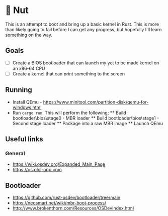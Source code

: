 # 🥜 Nut
This is an attempt to boot and bring up a basic kernel in Rust. This is more than likely going to fail before I can get any progress, but hopefully I'll learn something on the way.

## Goals
- [ ] Create a BIOS bootloader that can launch my yet to be made kernel on an x86-64 CPU
- [ ] Create a kernel that can print something to the screen

## Running
* Install QEmu - https://www.minitool.com/partition-disk/qemu-for-windows.html
* Run `cargo run`. This will perform the following;
** Build bootloader\bios\stage0 - MBR loader
** Build bootloader\bios\stage1 - Second stage loader
** Package into a raw MBR image
** Launch QEmu

## Useful links
### General
* https://wiki.osdev.org/Expanded_Main_Page
* https://os.phil-opp.com

## Bootloader
* https://github.com/rust-osdev/bootloader/tree/main
* https://neosmart.net/wiki/mbr-boot-process/
* http://www.brokenthorn.com/Resources/OSDevIndex.html

